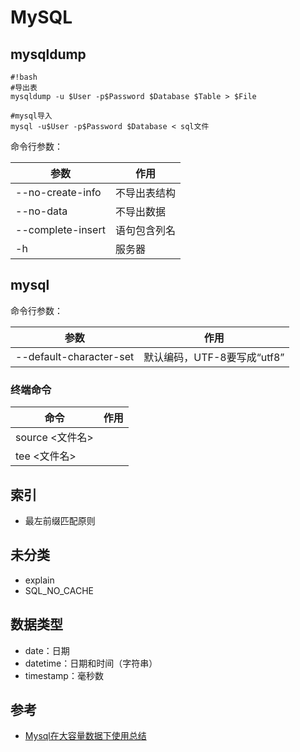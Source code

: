 # MySQL

## mysqldump
```
#!bash
#导出表
mysqldump -u $User -p$Password $Database $Table > $File

#mysql导入
mysql -u$User -p$Password $Database < sql文件
```
命令行参数：

| 参数                    | 作用                               |
|-------------------------|------------------------------------|
|--no-create-info         |不导出表结构
|--no-data                |不导出数据
|--complete-insert        |语句包含列名
|-h                       | 服务器



## mysql

命令行参数：

| 参数                    | 作用                               |
|-------------------------|------------------------------------|
|--default-character-set  |默认编码，UTF-8要写成“utf8”

### 终端命令
| 命令                    | 作用                         |
|-------------            |-----------------------------
| source <文件名>
| tee <文件名>

## 索引
* 最左前缀匹配原则

## 未分类
* explain
* SQL_NO_CACHE

## 数据类型
* date：日期
* datetime：日期和时间（字符串）
* timestamp：毫秒数

## 参考
* [Mysql在大容量数据下使用总结](http://blog.chinaunix.net/uid-20937170-id-4907868.html)